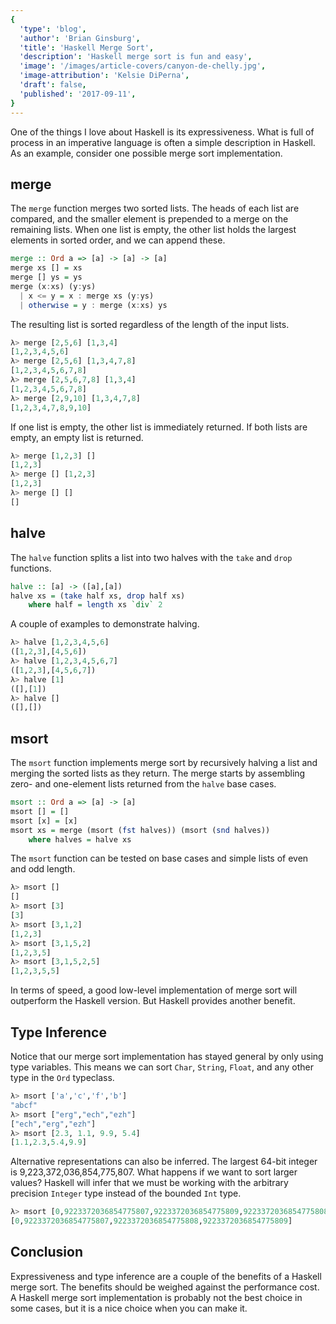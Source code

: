 ```yaml
---
{
  'type': 'blog',
  'author': 'Brian Ginsburg',
  'title': 'Haskell Merge Sort',
  'description': 'Haskell merge sort is fun and easy',
  'image': '/images/article-covers/canyon-de-chelly.jpg',
  'image-attribution': 'Kelsie DiPerna',
  'draft': false,
  'published': '2017-09-11',
}
---
```


One of the things I love about Haskell is its expressiveness. What is
full of process in an imperative language is often a simple
description in Haskell. As an example, consider one possible merge sort
implementation.

## merge

The `merge` function merges two sorted lists. The heads of each list
are compared, and the smaller element is prepended to a merge on the remaining
lists. When one list is empty, the other list holds the largest elements in
sorted order, and we can append these.

```haskell
merge :: Ord a => [a] -> [a] -> [a]
merge xs [] = xs
merge [] ys = ys
merge (x:xs) (y:ys)
  | x <= y = x : merge xs (y:ys)
  | otherwise = y : merge (x:xs) ys
```

The resulting list is sorted regardless of the length of the input lists.

```haskell
λ> merge [2,5,6] [1,3,4]
[1,2,3,4,5,6]
λ> merge [2,5,6] [1,3,4,7,8]
[1,2,3,4,5,6,7,8]
λ> merge [2,5,6,7,8] [1,3,4]
[1,2,3,4,5,6,7,8]
λ> merge [2,9,10] [1,3,4,7,8]
[1,2,3,4,7,8,9,10]
```

If one list is empty, the other list is immediately returned. If both lists are
empty, an empty list is returned.

```haskell
λ> merge [1,2,3] []
[1,2,3]
λ> merge [] [1,2,3]
[1,2,3]
λ> merge [] []
[]
```

## halve

The `halve` function splits a list into two halves with the `take` and `drop` functions.

```haskell
halve :: [a] -> ([a],[a])
halve xs = (take half xs, drop half xs)
    where half = length xs `div` 2
```

A couple of examples to demonstrate halving.

```haskell
λ> halve [1,2,3,4,5,6]
([1,2,3],[4,5,6])
λ> halve [1,2,3,4,5,6,7]
([1,2,3],[4,5,6,7])
λ> halve [1]
([],[1])
λ> halve []
([],[])
```

## msort

The `msort` function implements merge sort by recursively halving a list and
merging the sorted lists as they return. The merge starts by assembling
zero- and one-element lists returned from the `halve` base cases.

```haskell
msort :: Ord a => [a] -> [a]
msort [] = []
msort [x] = [x]
msort xs = merge (msort (fst halves)) (msort (snd halves))
    where halves = halve xs
```

The `msort` function can be tested on base cases and simple lists of even and
odd length.

```haskell
λ> msort []
[]
λ> msort [3]
[3]
λ> msort [3,1,2]
[1,2,3]
λ> msort [3,1,5,2]
[1,2,3,5]
λ> msort [3,1,5,2,5]
[1,2,3,5,5]
```

In terms of speed, a good low-level implementation of merge sort will outperform
the Haskell version. But Haskell provides another benefit.

## Type Inference

Notice that our merge sort implementation has stayed general by only using type
variables. This means we can sort `Char`, `String`, `Float`, and any other type
in the `Ord` typeclass.

```haskell
λ> msort ['a','c','f','b']
"abcf"
λ> msort ["erg","ech","ezh"]
["ech","erg","ezh"]
λ> msort [2.3, 1.1, 9.9, 5.4]
[1.1,2.3,5.4,9.9]
```

Alternative representations can also be inferred. The largest 64-bit integer is
9,223,372,036,854,775,807. What happens if we want to sort larger values?
Haskell will infer that we must be working with the arbitrary precision
`Integer` type instead of the bounded `Int` type.

```haskell
λ> msort [0,9223372036854775807,9223372036854775809,9223372036854775808]
[0,9223372036854775807,9223372036854775808,9223372036854775809]
```

## Conclusion

Expressiveness and type inference are a couple of the benefits of a Haskell
merge sort. The benefits should be weighed against the performance cost. A
Haskell merge sort implementation is probably not the best choice in some cases,
but it is a nice choice when you can make it.
